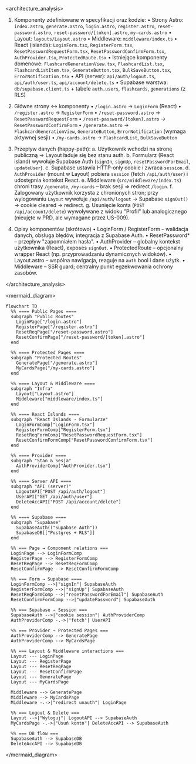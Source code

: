 <architecture_analysis>

1. Komponenty zdefiniowane w specyfikacji oraz kodzie:
   • Strony Astro: `index.astro`, `generate.astro`, `login.astro`, `register.astro`, `reset-password.astro`, `reset-password/[token].astro`, `my-cards.astro`
   • Layout: `layouts/Layout.astro`
   • Middleware: `middleware/index.ts`
   • React (islands): `LoginForm.tsx`, `RegisterForm.tsx`, `ResetPasswordRequestForm.tsx`, `ResetPasswordConfirmForm.tsx`, `AuthProvider.tsx`, `ProtectedRoute.tsx`
   • Istniejące komponenty domenowe: `FlashcardGenerationView.tsx`, `FlashcardList.tsx`, `FlashcardListItem.tsx`, `GenerateButton.tsx`, `BulkSaveButton.tsx`, `ErrorNotification.tsx`
   • API (server): `api/auth/logout.ts`, `api/auth/user.ts`, `api/account/delete.ts`
   • Supabase warstwa: `db/supabase.client.ts` + tabele `auth.users`, `flashcards`, `generations` (z RLS)

2. Główne strony ↔ komponenty
   • `/login.astro`  →  `LoginForm` (React)
   • `/register.astro` → `RegisterForm`
   • `/reset-password.astro` → `ResetPasswordRequestForm`
   • `/reset-password/[token].astro` → `ResetPasswordConfirmForm`
   • `/generate.astro`  →  `FlashcardGenerationView`, `GenerateButton`, `ErrorNotification` (wymaga aktywnej sesji)
   • `/my-cards.astro`  →  `FlashcardList`, `BulkSaveButton`

3. Przepływ danych (happy-path):
   a. Użytkownik wchodzi na stronę publiczną → Layout ładuje się bez stanu auth.
   b. Formularz (React island) wywołuje Supabase Auth (`signIn`, `signUp`, `resetPasswordForEmail`, `updateUser`).
   c. Supabase ustawia HTTP-only cookie i zwraca `session`.
   d. `AuthProvider` (mount w Layout) pobiera `session` (fetch `/api/auth/user`) i udostępnia kontekst React.
   e. Middleware (`src/middleware/index.ts`) chroni trasy `/generate`, `/my-cards` – brak sesji ⇒ redirect `/login`.
   f. Zalogowany użytkownik korzysta z chronionych stron; przy wylogowaniu `Layout` wywołuje `/api/auth/logout` → Supabase `signOut()` → cookie cleared → redirect.
   g. Usunięcie konta (`POST /api/account/delete`) wywoływane z widoku "Profil" lub analogicznego (nieujęte w PRD, ale wymagane przez US-009).

4. Opisy komponentów (skrótowo)
   • LoginForm / RegisterForm – walidacja danych, obsługa błędów, integracja z Supabase Auth.
   • ResetPassword* – przepływ "zapomniałem hasła".
   • AuthProvider – globalny kontekst użytkownika (React), exposes `signOut`.
   • ProtectedRoute – opcjonalny wrapper React (np. przyprowadzaniu dynamicznych widoków).
   • Layout.astro – wspólna nawigacja, reaguje na `auth` bool i dane użytk.
   • Middleware – SSR guard; centralny punkt egzekwowania ochrony zasobów.

</architecture_analysis>

<mermaid_diagram>
```mermaid
flowchart TD
  %% ==== Public Pages ====
  subgraph "Public Routes"
    LoginPage["/login.astro"]
    RegisterPage["/register.astro"]
    ResetReqPage["/reset-password.astro"]
    ResetConfirmPage["/reset-password/[token].astro"]
  end

  %% ==== Protected Pages ====
  subgraph "Protected Routes"
    GeneratePage["/generate.astro"]
    MyCardsPage["/my-cards.astro"]
  end

  %% ==== Layout & Middleware ====
  subgraph "Infra"
    Layout["Layout.astro"]
    Middleware["middleware/index.ts"]
  end

  %% ==== React Islands ====
  subgraph "React Islands - Formularze"
    LoginFormComp["LoginForm.tsx"]
    RegisterFormComp["RegisterForm.tsx"]
    ResetReqFormComp["ResetPasswordRequestForm.tsx"]
    ResetConfirmFormComp["ResetPasswordConfirmForm.tsx"]
  end

  %% ==== Provider ====
  subgraph "Stan & Sesja"
    AuthProviderComp["AuthProvider.tsx"]
  end

  %% ==== Server API ====
  subgraph "API (server)"
    LogoutAPI["POST /api/auth/logout"]
    UserAPI["GET /api/auth/user"]
    DeleteAccAPI["POST /api/account/delete"]
  end

  %% ==== Supabase ====
  subgraph "Supabase"
    SupabaseAuth(("Supabase Auth"))
    SupabaseDB[["Postgres + RLS"]]
  end

  %% === Page → Component relations ===
  LoginPage --> LoginFormComp
  RegisterPage --> RegisterFormComp
  ResetReqPage --> ResetReqFormComp
  ResetConfirmPage --> ResetConfirmFormComp

  %% === Form → Supabase ====
  LoginFormComp -->|"signIn"| SupabaseAuth
  RegisterFormComp -->|"signUp"| SupabaseAuth
  ResetReqFormComp -->|"resetPasswordForEmail"| SupabaseAuth
  ResetConfirmFormComp -->|"updatePassword"| SupabaseAuth

  %% === Supabase → Session ===
  SupabaseAuth -->|"cookie session"| AuthProviderComp
  AuthProviderComp -.->|"fetch"| UserAPI

  %% === Provider → Protected Pages ===
  AuthProviderComp --> GeneratePage
  AuthProviderComp --> MyCardsPage

  %% === Layout & Middleware interactions ===
  Layout --- LoginPage
  Layout --- RegisterPage
  Layout --- ResetReqPage
  Layout --- ResetConfirmPage
  Layout --- GeneratePage
  Layout --- MyCardsPage

  Middleware --> GeneratePage
  Middleware --> MyCardsPage
  Middleware -.->|"redirect unauth"| LoginPage

  %% === Logout & Delete ===
  Layout -->|"Wyloguj"| LogoutAPI --> SupabaseAuth
  MyCardsPage -.->|"Usuń konto"| DeleteAccAPI --> SupabaseAuth

  %% === DB flow ===
  SupabaseAuth --> SupabaseDB
  DeleteAccAPI --> SupabaseDB
```
</mermaid_diagram> 